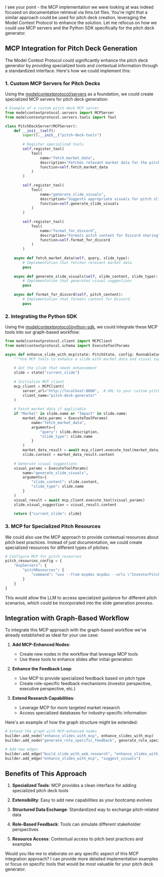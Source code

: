 I see your point - the MCP implementation we were looking at was indeed focused on documentation retrieval via llms.txt files. You're right that a similar approach could be used for pitch deck creation, leveraging the Model Context Protocol to enhance the solution. Let me refocus on how we could use MCP servers and the Python SDK specifically for the pitch deck generator.

## MCP Integration for Pitch Deck Generation

The Model Context Protocol could significantly enhance the pitch deck generator by providing specialized tools and contextual information through a standardized interface. Here's how we could implement this:

### 1. Custom MCP Servers for Pitch Decks

Using the [modelcontextprotocol/servers](https://github.com/modelcontextprotocol/servers) as a foundation, we could create specialized MCP servers for pitch deck generation:

```python
# Example of a custom pitch deck MCP server
from modelcontextprotocol.servers import MCPServer
from modelcontextprotocol.servers.tools import Tool

class PitchDeckServer(MCPServer):
    def __init__(self):
        super().__init__("pitch-deck-tools")
        
        # Register specialized tools
        self.register_tool(
            Tool(
                name="fetch_market_data",
                description="Fetches relevant market data for the pitch deck",
                function=self.fetch_market_data
            )
        )
        
        self.register_tool(
            Tool(
                name="generate_slide_visuals",
                description="Suggests appropriate visuals for pitch slides",
                function=self.generate_slide_visuals
            )
        )
        
        self.register_tool(
            Tool(
                name="format_for_discord",
                description="Formats pitch content for Discord sharing",
                function=self.format_for_discord
            )
        )
    
    async def fetch_market_data(self, query, slide_type):
        # Implementation that fetches relevant market data
        pass
        
    async def generate_slide_visuals(self, slide_content, slide_type):
        # Implementation that generates visual suggestions
        pass
        
    async def format_for_discord(self, pitch_content):
        # Implementation that formats content for Discord
        pass
```

### 2. Integrating the Python SDK

Using the [modelcontextprotocol/python-sdk](https://github.com/modelcontextprotocol/python-sdk), we could integrate these MCP tools into our graph-based workflow:

```python
from modelcontextprotocol.client import MCPClient
from modelcontextprotocol.schema import ExecuteToolParams

async def enhance_slide_with_mcp(state: PitchState, config: RunnableConfig):
    """Use MCP tools to enhance a slide with market data and visual suggestions"""
    
    # Get the slide that needs enhancement
    slide = state["current_slide"]
    
    # Initialize MCP client
    mcp_client = MCPClient(
        server_url="http://localhost:8000",  # URL to your custom pitch deck MCP server
        client_name="pitch-deck-generator"
    )
    
    # Fetch market data if applicable
    if "Market" in slide.name or "Impact" in slide.name:
        market_data_params = ExecuteToolParams(
            name="fetch_market_data",
            arguments={
                "query": slide.description,
                "slide_type": slide.name
            }
        )
        market_data_result = await mcp_client.execute_tool(market_data_params)
        slide.context = market_data_result.content
    
    # Generate visual suggestions
    visual_params = ExecuteToolParams(
        name="generate_slide_visuals",
        arguments={
            "slide_content": slide.content,
            "slide_type": slide.name
        }
    )
    visual_result = await mcp_client.execute_tool(visual_params)
    slide.visual_suggestion = visual_result.content
    
    return {"current_slide": slide}
```

### 3. MCP for Specialized Pitch Resources

We could also use the MCP approach to provide contextual resources about pitch best practices. Instead of just documentation, we could create specialized resources for different types of pitches:

```python
# Configure MCP for pitch resources
pitch_resources_config = {
    "mcpServers": {
        "pitchResources": {
            "command": "uvx --from mcpdoc mcpdoc --urls \"InvestorPitches:https://pitchresources.com/investor/llms.txt\" \"DemoDayPitches:https://pitchresources.com/demoday/llms.txt\" \"ExecutivePitches:https://pitchresources.com/executive/llms.txt\" --host localhost --port 3300"
        }
    }
}
```

This would allow the LLM to access specialized guidance for different pitch scenarios, which could be incorporated into the slide generation process.

## Integration with Graph-Based Workflow

To integrate this MCP approach with the graph-based workflow we've already established as ideal for your use case:

1. **Add MCP-Enhanced Nodes**:
   - Create new nodes in the workflow that leverage MCP tools
   - Use these tools to enhance slides after initial generation

2. **Enhance the Feedback Loop**:
   - Use MCP to provide specialized feedback based on pitch type
   - Create role-specific feedback mechanisms (investor perspective, executive perspective, etc.)

3. **Extend Research Capabilities**:
   - Leverage MCP for more targeted market research
   - Access specialized databases for industry-specific information

Here's an example of how the graph structure might be extended:

```python
# Extend the graph with MCP-enhanced nodes
builder.add_node("enhance_slides_with_mcp", enhance_slides_with_mcp)
builder.add_node("generate_role_specific_feedback", generate_role_specific_feedback)

# Add new edges
builder.add_edge("build_slide_with_web_research", "enhance_slides_with_mcp")
builder.add_edge("enhance_slides_with_mcp", "suggest_visuals")
```

## Benefits of This Approach

1. **Specialized Tools**: MCP provides a clean interface for adding specialized pitch deck tools

2. **Extensibility**: Easy to add new capabilities as your bootcamp evolves

3. **Structured Data Exchange**: Standardized way to exchange pitch-related data

4. **Role-Based Feedback**: Tools can simulate different stakeholder perspectives

5. **Resource Access**: Contextual access to pitch best practices and examples

Would you like me to elaborate on any specific aspect of this MCP integration approach? I can provide more detailed implementation examples or focus on specific tools that would be most valuable for your pitch deck generator.